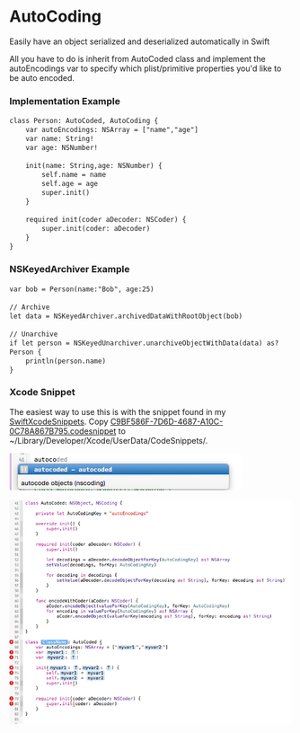 # AutoCoding
Easily have an object serialized and deserialized automatically in Swift

All you have to do is inherit from AutoCoded class and implement the autoEncodings var to specify which plist/primitive properties you'd like to be auto encoded.

### Implementation Example

```
class Person: AutoCoded, AutoCoding {
    var autoEncodings: NSArray = ["name","age"]
    var name: String!
    var age: NSNumber!

    init(name: String,age: NSNumber) {
        self.name = name
        self.age = age
        super.init()
    }
    
    required init(coder aDecoder: NSCoder) {
        super.init(coder: aDecoder)
    }
}
```

### NSKeyedArchiver Example
```
var bob = Person(name:"Bob", age:25)

// Archive
let data = NSKeyedArchiver.archivedDataWithRootObject(bob)

// Unarchive
if let person = NSKeyedUnarchiver.unarchiveObjectWithData(data) as? Person {
    println(person.name)
}
```

### Xcode Snippet ###
The easiest way to use this is with the snippet found in my [SwiftXcodeSnippets](https://github.com/koreyhinton/SwiftXcodeSnippets).
Copy [C9BF586F-7D6D-4687-A10C-0C78A867B795.codesnippet](https://github.com/koreyhinton/SwiftXcodeSnippets/blob/master/C9BF586F-7D6D-4687-A10C-0C78A867B795.codesnippet) to ~/Library/Developer/Xcode/UserData/CodeSnippets/.

![](screenshots/snippet-mini.png)

![](screenshots/snippet-full.png)
